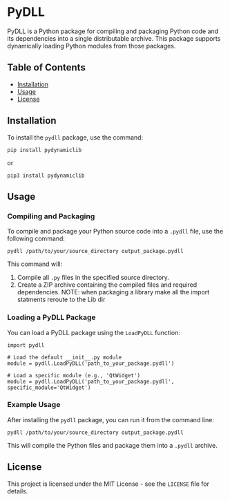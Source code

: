 PyDLL
=====

PyDLL is a Python package for compiling and packaging Python code and its dependencies into a single distributable archive. This package supports dynamically loading Python modules from those packages.

Table of Contents
-----------------

*   [Installation](#installation)
*   [Usage](#usage)
*   [License](#license)

Installation
------------

To install the `pydll` package, use the command:

    pip install pydynamiclib

or

    pip3 install pydynamiclib

Usage
-----

### Compiling and Packaging

To compile and package your Python source code into a `.pydll` file, use the following command:

    pydll /path/to/your/source_directory output_package.pydll

This command will:

1.  Compile all `.py` files in the specified source directory.
2.  Create a ZIP archive containing the compiled files and required dependencies.
NOTE: when packaging a library make all the import statments reroute to the Lib dir

### Loading a PyDLL Package

You can load a PyDLL package using the `LoadPyDLL` function:

    import pydll
    
    # Load the default __init__.py module
    module = pydll.LoadPyDLL('path_to_your_package.pydll')
    
    # Load a specific module (e.g., 'QtWidget')
    module = pydll.LoadPyDLL('path_to_your_package.pydll', specific_module='QtWidget')


### Example Usage

After installing the `pydll` package, you can run it from the command line:

    pydll /path/to/your/source_directory output_package.pydll

This will compile the Python files and package them into a `.pydll` archive.

License
-------

This project is licensed under the MIT License - see the `LICENSE` file for details.